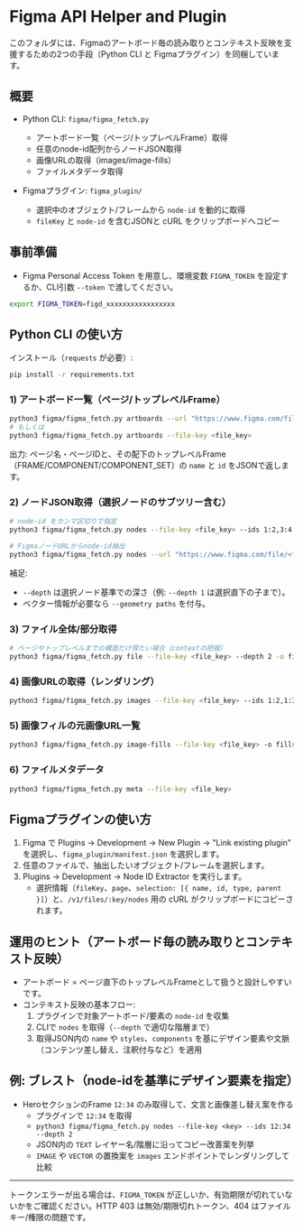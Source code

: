 # Figma API Helper and Plugin

このフォルダには、Figmaのアートボード毎の読み取りとコンテキスト反映を支援するための2つの手段（Python CLI と Figmaプラグイン）を同梱しています。

## 概要

- Python CLI: `figma/figma_fetch.py`
  - アートボード一覧（ページ/トップレベルFrame）取得
  - 任意のnode-id配列からノードJSON取得
  - 画像URLの取得（images/image-fills）
  - ファイルメタデータ取得

- Figmaプラグイン: `figma_plugin/`
  - 選択中のオブジェクト/フレームから `node-id` を動的に取得
  - `fileKey` と `node-id` を含むJSONと cURL をクリップボードへコピー

## 事前準備

- Figma Personal Access Token を用意し、環境変数 `FIGMA_TOKEN` を設定するか、CLI引数 `--token` で渡してください。

```bash
export FIGMA_TOKEN=figd_xxxxxxxxxxxxxxxxx
```

## Python CLI の使い方

インストール（`requests` が必要）:

```bash
pip install -r requirements.txt
```

### 1) アートボード一覧（ページ/トップレベルFrame）

```bash
python3 figma/figma_fetch.py artboards --url "https://www.figma.com/file/<file_key>/<name>"
# もしくは
python3 figma/figma_fetch.py artboards --file-key <file_key>
```

出力: ページ名・ページIDと、その配下のトップレベルFrame（FRAME/COMPONENT/COMPONENT_SET）の `name` と `id` をJSONで返します。

### 2) ノードJSON取得（選択ノードのサブツリー含む）

```bash
# node-id をカンマ区切りで指定
python3 figma/figma_fetch.py nodes --file-key <file_key> --ids 1:2,3:4 --depth 1 -o nodes.json

# FigmaノードURLからnode-id抽出
python3 figma/figma_fetch.py nodes --url "https://www.figma.com/file/<file_key>/<name>?node-id=1%3A2" --depth 1
```

補足:
- `--depth` は選択ノード基準での深さ（例: `--depth 1` は選択直下の子まで）。
- ベクター情報が必要なら `--geometry paths` を付与。

### 3) ファイル全体/部分取得

```bash
# ページやトップレベルまでの構造だけ得たい場合（contextの把握）
python3 figma/figma_fetch.py file --file-key <file_key> --depth 2 -o file_top.json
```

### 4) 画像URLの取得（レンダリング）

```bash
python3 figma/figma_fetch.py images --file-key <file_key> --ids 1:2,1:3 --format png --scale 2 -o images.json
```

### 5) 画像フィルの元画像URL一覧

```bash
python3 figma/figma_fetch.py image-fills --file-key <file_key> -o fills.json
```

### 6) ファイルメタデータ

```bash
python3 figma/figma_fetch.py meta --file-key <file_key>
```

## Figmaプラグインの使い方

1. Figma で Plugins → Development → New Plugin → "Link existing plugin" を選択し、`figma_plugin/manifest.json` を選択します。
2. 任意のファイルで、抽出したいオブジェクト/フレームを選択します。
3. Plugins → Development → Node ID Extractor を実行します。
   - 選択情報（`fileKey`、`page`、`selection: [{ name, id, type, parent }]`）と、`/v1/files/:key/nodes` 用の cURL がクリップボードにコピーされます。

## 運用のヒント（アートボード毎の読み取りとコンテキスト反映）

- アートボード = ページ直下のトップレベルFrameとして扱うと設計しやすいです。
- コンテキスト反映の基本フロー:
  1) プラグインで対象アートボード/要素の `node-id` を収集
  2) CLIで `nodes` を取得（`--depth` で適切な階層まで）
  3) 取得JSON内の `name` や `styles`、`components` を基にデザイン要素や文脈（コンテンツ差し替え、注釈付与など）を適用

## 例: ブレスト（node-idを基準にデザイン要素を指定）

- HeroセクションのFrame `12:34` のみ取得して、文言と画像差し替え案を作る
  - プラグインで `12:34` を取得
  - `python3 figma/figma_fetch.py nodes --file-key <key> --ids 12:34 --depth 2`
  - JSON内の `TEXT` レイヤー名/階層に沿ってコピー改善案を列挙
  - `IMAGE` や `VECTOR` の置換案を `images` エンドポイントでレンダリングして比較

---

トークンエラーが出る場合は、`FIGMA_TOKEN` が正しいか、有効期限が切れていないかをご確認ください。HTTP 403 は無効/期限切れトークン、404 はファイルキー/権限の問題です。

